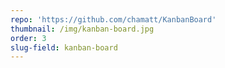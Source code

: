 ```yaml
---
repo: 'https://github.com/chamatt/KanbanBoard'
thumbnail: /img/kanban-board.jpg
order: 3
slug-field: kanban-board
---
```



